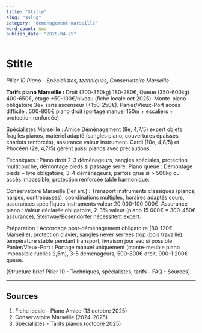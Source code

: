 ```yaml
---
title: "$title"
slug: "$slug"
category: "demenagement-marseille"
word_count: $wc
publish_date: "2025-04-25"
---
```


# $title

*Pilier 10 Piano - Spécialistes, techniques, Conservatoire Marseille*

**Tarifs piano Marseille :** Droit (200-350kg) 180-280€, Queue (350-600kg) 400-650€, étage +50-100€/niveau (fiche locale oct 2025). Monte-piano obligatoire 3e+ sans ascenseur (+150-250€). Panier/Vieux-Port accès difficile : 500-800€ piano droit (portage manuel 150m + escaliers + protection renforcée).

Spécialistes Marseille : Amice Déménagement (8e, 4,7/5) expert objets fragiles pianos, matériel adapté (sangles piano, couvertures épaisses, chariots renforcés), assurance valeur instrument. Cardi (10e, 4,8/5) et Phocéen (2e, 4,7/5) gèrent aussi pianos avec précautions.

Techniques : Piano droit 2-3 déménageurs, sangles spéciales, protection multicouche, démontage pieds si passage serré. Piano queue : Démontage pieds + lyre obligatoire, 3-4 déménageurs, parfois grue si > 500kg ou accès impossible, protection renforcée table harmonique.

Conservatoire Marseille (1er arr.) : Transport instruments classiques (pianos, harpes, contrebasses), coordinations multiples, horaires adaptés cours, assurances spécifiques instruments valeur 20 000-100 000€. Assurance piano : Valeur déclarée obligatoire, 2-3% valeur (piano 15 000€ = 300-450€ assurance), Steinway/Bösendorfer nécessitent expert.

Préparation : Accordage post-déménagement obligatoire (80-120€ Marseille), protection clavier, sangles never serrées trop (bois travaille), température stable pendant transport, livraison jour sec si possible. Panier/Vieux-Port : Portage manuel uniquement (monte-meuble piano impossible ruelles 2,5m), 3-5 déménageurs, 500-800€ droit, 900-1 200€ queue.

[Structure brief Pilier 10 - Techniques, spécialistes, tarifs - FAQ - Sources]

---

## Sources

1. Fiche locale - Piano Amice (13 octobre 2025)
2. Conservatoire Marseille (2024-2025)
3. Spécialistes - Tarifs pianos (octobre 2025)

